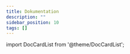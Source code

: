 ```yaml
---
title: Dokumentation
description: ""
sidebar_position: 10
tags: []
---
```


import DocCardList from '@theme/DocCardList';

<DocCardList />